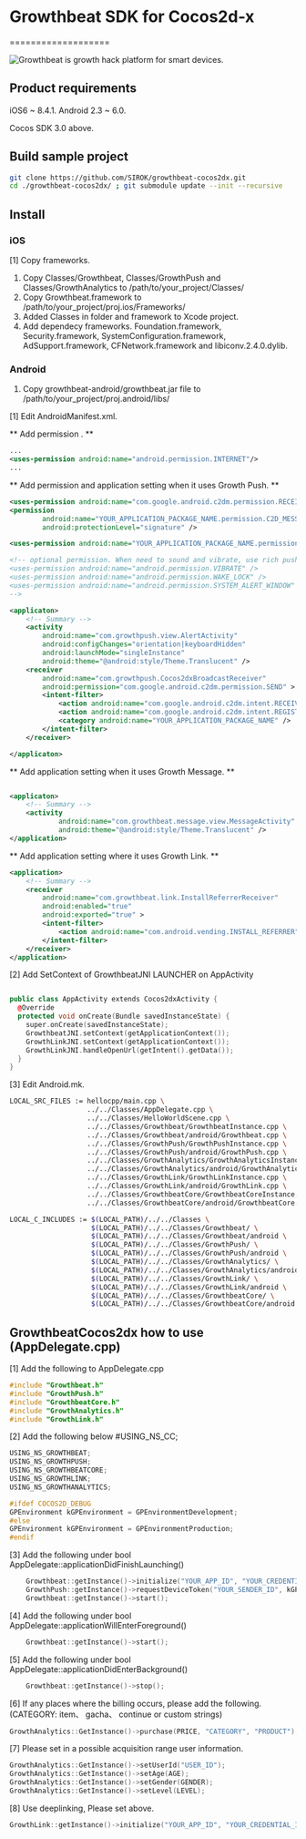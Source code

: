 # Growthbeat SDK for Cocos2d-x

===================

![Growthbeat](https://growthbeat.com/) is growth hack platform for smart devices.

## Product requirements

iOS6 ~ 8.4.1.
Android 2.3 ~ 6.0.

Cocos SDK 3.0 above.

## Build sample project

```bash
git clone https://github.com/SIROK/growthbeat-cocos2dx.git
cd ./growthbeat-cocos2dx/ ; git submodule update --init --recursive
```

## Install

### iOS

[1] Copy frameworks.

1. Copy Classes/Growthbeat, Classes/GrowthPush and Classes/GrowthAnalytics to /path/to/your_project/Classes/ 
1. Copy Growthbeat.framework to /path/to/your_project/proj.ios/Frameworks/
1. Added Classes in folder and framework to Xcode project.
1. Add dependecy frameworks. Foundation.framework, Security.framework, SystemConfiguration.framework, AdSupport.framework, CFNetwork.framework and libiconv.2.4.0.dylib.

### Android

1. Copy growthbeat-android/growthbeat.jar file to /path/to/your_project/proj.android/libs/


[1] Edit AndroidManifest.xml.

 ** Add permission . **

```xml
...
<uses-permission android:name="android.permission.INTERNET"/>
...
```

 ** Add permission and application setting when it uses Growth Push. **

```xml
<uses-permission android:name="com.google.android.c2dm.permission.RECEIVE" />
<permission
        android:name="YOUR_APPLICATION_PACKAGE_NAME.permission.C2D_MESSAGE"
        android:protectionLevel="signature" />

<uses-permission android:name="YOUR_APPLICATION_PACKAGE_NAME.permission.C2D_MESSAGE" />

<!-- optional permission. When need to sound and vibrate, use rich push.
<uses-permission android:name="android.permission.VIBRATE" />
<uses-permission android:name="android.permission.WAKE_LOCK" />
<uses-permission android:name="android.permission.SYSTEM_ALERT_WINDOW" />
-->

<applicaton>
	<!-- Summary -->
	<activity
        android:name="com.growthpush.view.AlertActivity"
        android:configChanges="orientation|keyboardHidden"
        android:launchMode="singleInstance"
        android:theme="@android:style/Theme.Translucent" />
	<receiver
        android:name="com.growthpush.Cocos2dxBroadcastReceiver"
        android:permission="com.google.android.c2dm.permission.SEND" >
        <intent-filter>
            <action android:name="com.google.android.c2dm.intent.RECEIVE" />
            <action android:name="com.google.android.c2dm.intent.REGISTRATION" />
			<category android:name="YOUR_APPLICATION_PACKAGE_NAME" />
        </intent-filter>
    </receiver>

</applicaton>

```

 ** Add application setting when it uses Growth Message. **

```xml

<applicaton>
	<!-- Summary -->
	<activity
            android:name="com.growthbeat.message.view.MessageActivity"
            android:theme="@android:style/Theme.Translucent" />
</application>

```

 ** Add application setting where it uses Growth Link. **

```xml
<application>
	<!-- Summary -->
	<receiver
        android:name="com.growthbeat.link.InstallReferrerReceiver"
        android:enabled="true"
        android:exported="true" >
        <intent-filter>
            <action android:name="com.android.vending.INSTALL_REFERRER" />
        </intent-filter>
    </receiver> 
</application>
```

[2] Add SetContext of GrowthbeatJNI LAUNCHER on AppActivity

```cpp

public class AppActivity extends Cocos2dxActivity {
  @Override
  protected void onCreate(Bundle savedInstanceState) {
    super.onCreate(savedInstanceState);
    GrowthbeatJNI.setContext(getApplicationContext());
    GrowthLinkJNI.setContext(getApplicationContext());
	GrowthLinkJNI.handleOpenUrl(getIntent().getData());
  }
}
```

[3] Edit Android.mk.

```bash
LOCAL_SRC_FILES := hellocpp/main.cpp \
                   ../../Classes/AppDelegate.cpp \
                   ../../Classes/HelloWorldScene.cpp \
                   ../../Classes/Growthbeat/GrowthbeatInstance.cpp \
                   ../../Classes/Growthbeat/android/Growthbeat.cpp \
                   ../../Classes/GrowthPush/GrowthPushInstance.cpp \
                   ../../Classes/GrowthPush/android/GrowthPush.cpp \
                   ../../Classes/GrowthAnalytics/GrowthAnalyticsInstance.cpp \
                   ../../Classes/GrowthAnalytics/android/GrowthAnalytics.cpp \
                   ../../Classes/GrowthLink/GrowthLinkInstance.cpp \
                   ../../Classes/GrowthLink/android/GrowthLink.cpp \
                   ../../Classes/GrowthbeatCore/GrowthbeatCoreInstance.cpp \
                   ../../Classes/GrowthbeatCore/android/GrowthbeatCore.cpp \

LOCAL_C_INCLUDES := $(LOCAL_PATH)/../../Classes \
					$(LOCAL_PATH)/../../Classes/Growthbeat/ \
					$(LOCAL_PATH)/../../Classes/Growthbeat/android \
					$(LOCAL_PATH)/../../Classes/GrowthPush/ \
					$(LOCAL_PATH)/../../Classes/GrowthPush/android \
					$(LOCAL_PATH)/../../Classes/GrowthAnalytics/ \
					$(LOCAL_PATH)/../../Classes/GrowthAnalytics/android \
					$(LOCAL_PATH)/../../Classes/GrowthLink/ \
					$(LOCAL_PATH)/../../Classes/GrowthLink/android \
					$(LOCAL_PATH)/../../Classes/GrowthbeatCore/ \
                    $(LOCAL_PATH)/../../Classes/GrowthbeatCore/android \
```


## GrowthbeatCocos2dx how to use (AppDelegate.cpp)

[1] Add the following to AppDelegate.cpp

```cpp
#include "Growthbeat.h"
#include "GrowthPush.h"
#include "GrowthbeatCore.h"
#include "GrowthAnalytics.h"
#include "GrowthLink.h"
```

[2] Add the following below #USING_NS_CC;

```cpp
USING_NS_GROWTHBEAT;
USING_NS_GROWTHPUSH;
USING_NS_GROWTHBEATCORE;
USING_NS_GROWTHLINK;
USING_NS_GROWTHANALYTICS;

#ifdef COCOS2D_DEBUG
GPEnvironment kGPEnvironment = GPEnvironmentDevelopment;
#else
GPEnvironment kGPEnvironment = GPEnvironmentProduction;
#endif

```

[3] Add the following under bool AppDelegate::applicationDidFinishLaunching()

```cpp
    Growthbeat::getInstance()->initialize("YOUR_APP_ID", "YOUR_CREDENTIAL_ID");
    GrowthPush::getInstance()->requestDeviceToken("YOUR_SENDER_ID", kGPEnvironment);
    Growthbeat::getInstance()->start();
```

[4] Add the following under bool AppDelegate::applicationWillEnterForeground()

```cpp
    Growthbeat::getInstance()->start();
```

[5] Add the following under bool AppDelegate::applicationDidEnterBackground()

```cpp
    Growthbeat::getInstance()->stop();
```

[6] If any places where the billing occurs, please add the following.
(CATEGORY: item、 gacha、 continue or custom strings)

```cpp
GrowthAnalytics::GetInstance()->purchase(PRICE, "CATEGORY", "PRODUCT");
```

[7] Please set in a possible acquisition range user information.

```cpp
GrowthAnalytics::GetInstance()->setUserId("USER_ID");
GrowthAnalytics::GetInstance()->setAge(AGE);
GrowthAnalytics::GetInstance()->setGender(GENDER);
GrowthAnalytics::GetInstance()->setLevel(LEVEL);
```

[8] Use deeplinking, Please set above.

```cpp
GrowthLink::getInstance()->initialize("YOUR_APP_ID", "YOUR_CREDENTIAL_ID");
```

